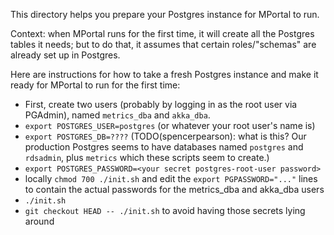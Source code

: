 This directory helps you prepare your Postgres instance for MPortal to run.

Context: when MPortal runs for the first time, it will create all the Postgres tables it needs;
but to do that, it assumes that certain roles/"schemas" are already set up in Postgres.

Here are instructions for how to take a fresh Postgres instance and make it ready for MPortal to run for the first time:

- First, create two users (probably by logging in as the root user via PGAdmin), named `metrics_dba` and `akka_dba`.
- `export POSTGRES_USER=postgres` (or whatever your root user's name is)
- `export POSTGRES_DB=????` (TODO(spencerpearson): what is this? Our production Postgres seems to have databases named `postgres` and `rdsadmin`, plus `metrics` which these scripts seem to create.)
- `export POSTGRES_PASSWORD=<your secret postgres-root-user password>`
- locally `chmod 700 ./init.sh` and edit the `export PGPASSWORD="..."` lines to contain the actual passwords for the metrics_dba and akka_dba users
- `./init.sh`
- `git checkout HEAD -- ./init.sh` to avoid having those secrets lying around
